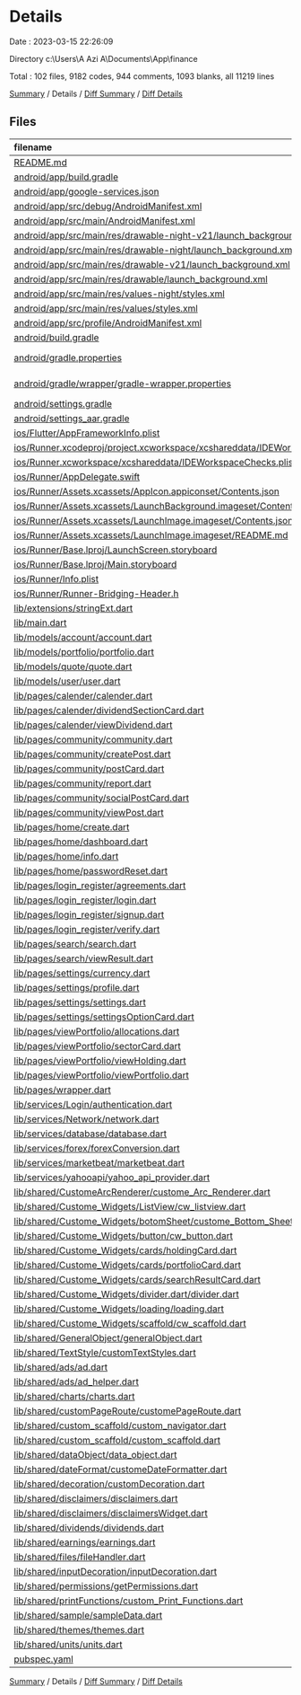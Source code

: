# Details

Date : 2023-03-15 22:26:09

Directory c:\\Users\\A Azi A\\Documents\\App\\finance

Total : 102 files,  9182 codes, 944 comments, 1093 blanks, all 11219 lines

[Summary](results.md) / Details / [Diff Summary](diff.md) / [Diff Details](diff-details.md)

## Files
| filename | language | code | comment | blank | total |
| :--- | :--- | ---: | ---: | ---: | ---: |
| [README.md](/README.md) | Markdown | 10 | 0 | 7 | 17 |
| [android/app/build.gradle](/android/app/build.gradle) | Groovy | 68 | 3 | 16 | 87 |
| [android/app/google-services.json](/android/app/google-services.json) | JSON | 71 | 0 | 0 | 71 |
| [android/app/src/debug/AndroidManifest.xml](/android/app/src/debug/AndroidManifest.xml) | XML | 5 | 3 | 4 | 12 |
| [android/app/src/main/AndroidManifest.xml](/android/app/src/main/AndroidManifest.xml) | XML | 39 | 10 | 7 | 56 |
| [android/app/src/main/res/drawable-night-v21/launch_background.xml](/android/app/src/main/res/drawable-night-v21/launch_background.xml) | XML | 9 | 0 | 0 | 9 |
| [android/app/src/main/res/drawable-night/launch_background.xml](/android/app/src/main/res/drawable-night/launch_background.xml) | XML | 9 | 0 | 0 | 9 |
| [android/app/src/main/res/drawable-v21/launch_background.xml](/android/app/src/main/res/drawable-v21/launch_background.xml) | XML | 9 | 0 | 0 | 9 |
| [android/app/src/main/res/drawable/launch_background.xml](/android/app/src/main/res/drawable/launch_background.xml) | XML | 9 | 0 | 0 | 9 |
| [android/app/src/main/res/values-night/styles.xml](/android/app/src/main/res/values-night/styles.xml) | XML | 10 | 9 | 0 | 19 |
| [android/app/src/main/res/values/styles.xml](/android/app/src/main/res/values/styles.xml) | XML | 11 | 9 | 0 | 20 |
| [android/app/src/profile/AndroidManifest.xml](/android/app/src/profile/AndroidManifest.xml) | XML | 5 | 3 | 2 | 10 |
| [android/build.gradle](/android/build.gradle) | Groovy | 32 | 0 | 6 | 38 |
| [android/gradle.properties](/android/gradle.properties) | Java Properties | 4 | 0 | 1 | 5 |
| [android/gradle/wrapper/gradle-wrapper.properties](/android/gradle/wrapper/gradle-wrapper.properties) | Java Properties | 5 | 1 | 1 | 7 |
| [android/settings.gradle](/android/settings.gradle) | Groovy | 8 | 0 | 4 | 12 |
| [android/settings_aar.gradle](/android/settings_aar.gradle) | Groovy | 1 | 0 | 1 | 2 |
| [ios/Flutter/AppFrameworkInfo.plist](/ios/Flutter/AppFrameworkInfo.plist) | XML | 26 | 0 | 1 | 27 |
| [ios/Runner.xcodeproj/project.xcworkspace/xcshareddata/IDEWorkspaceChecks.plist](/ios/Runner.xcodeproj/project.xcworkspace/xcshareddata/IDEWorkspaceChecks.plist) | XML | 8 | 0 | 1 | 9 |
| [ios/Runner.xcworkspace/xcshareddata/IDEWorkspaceChecks.plist](/ios/Runner.xcworkspace/xcshareddata/IDEWorkspaceChecks.plist) | XML | 8 | 0 | 1 | 9 |
| [ios/Runner/AppDelegate.swift](/ios/Runner/AppDelegate.swift) | Swift | 12 | 0 | 2 | 14 |
| [ios/Runner/Assets.xcassets/AppIcon.appiconset/Contents.json](/ios/Runner/Assets.xcassets/AppIcon.appiconset/Contents.json) | JSON | 122 | 0 | 1 | 123 |
| [ios/Runner/Assets.xcassets/LaunchBackground.imageset/Contents.json](/ios/Runner/Assets.xcassets/LaunchBackground.imageset/Contents.json) | JSON | 52 | 0 | 1 | 53 |
| [ios/Runner/Assets.xcassets/LaunchImage.imageset/Contents.json](/ios/Runner/Assets.xcassets/LaunchImage.imageset/Contents.json) | JSON | 56 | 0 | 1 | 57 |
| [ios/Runner/Assets.xcassets/LaunchImage.imageset/README.md](/ios/Runner/Assets.xcassets/LaunchImage.imageset/README.md) | Markdown | 3 | 0 | 2 | 5 |
| [ios/Runner/Base.lproj/LaunchScreen.storyboard](/ios/Runner/Base.lproj/LaunchScreen.storyboard) | XML | 43 | 1 | 0 | 44 |
| [ios/Runner/Base.lproj/Main.storyboard](/ios/Runner/Base.lproj/Main.storyboard) | XML | 25 | 1 | 1 | 27 |
| [ios/Runner/Info.plist](/ios/Runner/Info.plist) | XML | 47 | 0 | 0 | 47 |
| [ios/Runner/Runner-Bridging-Header.h](/ios/Runner/Runner-Bridging-Header.h) | C++ | 1 | 0 | 1 | 2 |
| [lib/extensions/stringExt.dart](/lib/extensions/stringExt.dart) | Dart | 71 | 3 | 14 | 88 |
| [lib/main.dart](/lib/main.dart) | Dart | 62 | 7 | 8 | 77 |
| [lib/models/account/account.dart](/lib/models/account/account.dart) | Dart | 21 | 0 | 5 | 26 |
| [lib/models/portfolio/portfolio.dart](/lib/models/portfolio/portfolio.dart) | Dart | 25 | 0 | 9 | 34 |
| [lib/models/quote/quote.dart](/lib/models/quote/quote.dart) | Dart | 55 | 1 | 15 | 71 |
| [lib/models/user/user.dart](/lib/models/user/user.dart) | Dart | 7 | 0 | 2 | 9 |
| [lib/pages/calender/calender.dart](/lib/pages/calender/calender.dart) | Dart | 357 | 1 | 42 | 400 |
| [lib/pages/calender/dividendSectionCard.dart](/lib/pages/calender/dividendSectionCard.dart) | Dart | 117 | 0 | 4 | 121 |
| [lib/pages/calender/viewDividend.dart](/lib/pages/calender/viewDividend.dart) | Dart | 90 | 0 | 8 | 98 |
| [lib/pages/community/community.dart](/lib/pages/community/community.dart) | Dart | 138 | 1 | 7 | 146 |
| [lib/pages/community/createPost.dart](/lib/pages/community/createPost.dart) | Dart | 105 | 0 | 7 | 112 |
| [lib/pages/community/postCard.dart](/lib/pages/community/postCard.dart) | Dart | 256 | 3 | 15 | 274 |
| [lib/pages/community/report.dart](/lib/pages/community/report.dart) | Dart | 156 | 0 | 12 | 168 |
| [lib/pages/community/socialPostCard.dart](/lib/pages/community/socialPostCard.dart) | Dart | 203 | 1 | 17 | 221 |
| [lib/pages/community/viewPost.dart](/lib/pages/community/viewPost.dart) | Dart | 160 | 5 | 14 | 179 |
| [lib/pages/home/create.dart](/lib/pages/home/create.dart) | Dart | 90 | 1 | 8 | 99 |
| [lib/pages/home/dashboard.dart](/lib/pages/home/dashboard.dart) | Dart | 206 | 2 | 21 | 229 |
| [lib/pages/home/info.dart](/lib/pages/home/info.dart) | Dart | 140 | 2 | 9 | 151 |
| [lib/pages/home/passwordReset.dart](/lib/pages/home/passwordReset.dart) | Dart | 132 | 1 | 10 | 143 |
| [lib/pages/login_register/agreements.dart](/lib/pages/login_register/agreements.dart) | Dart | 32 | 232 | 7 | 271 |
| [lib/pages/login_register/login.dart](/lib/pages/login_register/login.dart) | Dart | 273 | 2 | 14 | 289 |
| [lib/pages/login_register/signup.dart](/lib/pages/login_register/signup.dart) | Dart | 351 | 1 | 16 | 368 |
| [lib/pages/login_register/verify.dart](/lib/pages/login_register/verify.dart) | Dart | 84 | 1 | 12 | 97 |
| [lib/pages/search/search.dart](/lib/pages/search/search.dart) | Dart | 222 | 0 | 8 | 230 |
| [lib/pages/search/viewResult.dart](/lib/pages/search/viewResult.dart) | Dart | 309 | 0 | 19 | 328 |
| [lib/pages/settings/currency.dart](/lib/pages/settings/currency.dart) | Dart | 86 | 0 | 7 | 93 |
| [lib/pages/settings/profile.dart](/lib/pages/settings/profile.dart) | Dart | 194 | 3 | 15 | 212 |
| [lib/pages/settings/settings.dart](/lib/pages/settings/settings.dart) | Dart | 193 | 1 | 15 | 209 |
| [lib/pages/settings/settingsOptionCard.dart](/lib/pages/settings/settingsOptionCard.dart) | Dart | 48 | 0 | 3 | 51 |
| [lib/pages/viewPortfolio/allocations.dart](/lib/pages/viewPortfolio/allocations.dart) | Dart | 221 | 305 | 34 | 560 |
| [lib/pages/viewPortfolio/sectorCard.dart](/lib/pages/viewPortfolio/sectorCard.dart) | Dart | 119 | 0 | 4 | 123 |
| [lib/pages/viewPortfolio/viewHolding.dart](/lib/pages/viewPortfolio/viewHolding.dart) | Dart | 297 | 0 | 15 | 312 |
| [lib/pages/viewPortfolio/viewPortfolio.dart](/lib/pages/viewPortfolio/viewPortfolio.dart) | Dart | 150 | 1 | 5 | 156 |
| [lib/pages/wrapper.dart](/lib/pages/wrapper.dart) | Dart | 127 | 2 | 20 | 149 |
| [lib/services/Login/authentication.dart](/lib/services/Login/authentication.dart) | Dart | 158 | 10 | 45 | 213 |
| [lib/services/Network/network.dart](/lib/services/Network/network.dart) | Dart | 45 | 1 | 8 | 54 |
| [lib/services/database/database.dart](/lib/services/database/database.dart) | Dart | 106 | 8 | 28 | 142 |
| [lib/services/forex/forexConversion.dart](/lib/services/forex/forexConversion.dart) | Dart | 81 | 0 | 13 | 94 |
| [lib/services/marketbeat/marketbeat.dart](/lib/services/marketbeat/marketbeat.dart) | Dart | 138 | 19 | 44 | 201 |
| [lib/services/yahooapi/yahoo_api_provider.dart](/lib/services/yahooapi/yahoo_api_provider.dart) | Dart | 271 | 85 | 117 | 473 |
| [lib/shared/CustomeArcRenderer/custome_Arc_Renderer.dart](/lib/shared/CustomeArcRenderer/custome_Arc_Renderer.dart) | Dart | 35 | 19 | 4 | 58 |
| [lib/shared/Custome_Widgets/ListView/cw_listview.dart](/lib/shared/Custome_Widgets/ListView/cw_listview.dart) | Dart | 42 | 0 | 9 | 51 |
| [lib/shared/Custome_Widgets/botomSheet/custome_Bottom_Sheet.dart](/lib/shared/Custome_Widgets/botomSheet/custome_Bottom_Sheet.dart) | Dart | 59 | 1 | 5 | 65 |
| [lib/shared/Custome_Widgets/button/cw_button.dart](/lib/shared/Custome_Widgets/button/cw_button.dart) | Dart | 186 | 1 | 20 | 207 |
| [lib/shared/Custome_Widgets/cards/holdingCard.dart](/lib/shared/Custome_Widgets/cards/holdingCard.dart) | Dart | 74 | 0 | 4 | 78 |
| [lib/shared/Custome_Widgets/cards/portfolioCard.dart](/lib/shared/Custome_Widgets/cards/portfolioCard.dart) | Dart | 103 | 1 | 4 | 108 |
| [lib/shared/Custome_Widgets/cards/searchResultCard.dart](/lib/shared/Custome_Widgets/cards/searchResultCard.dart) | Dart | 54 | 0 | 4 | 58 |
| [lib/shared/Custome_Widgets/divider.dart/divider.dart](/lib/shared/Custome_Widgets/divider.dart/divider.dart) | Dart | 18 | 0 | 5 | 23 |
| [lib/shared/Custome_Widgets/loading/loading.dart](/lib/shared/Custome_Widgets/loading/loading.dart) | Dart | 42 | 2 | 10 | 54 |
| [lib/shared/Custome_Widgets/scaffold/cw_scaffold.dart](/lib/shared/Custome_Widgets/scaffold/cw_scaffold.dart) | Dart | 131 | 0 | 15 | 146 |
| [lib/shared/GeneralObject/generalObject.dart](/lib/shared/GeneralObject/generalObject.dart) | Dart | 43 | 0 | 6 | 49 |
| [lib/shared/TextStyle/customTextStyles.dart](/lib/shared/TextStyle/customTextStyles.dart) | Dart | 121 | 11 | 29 | 161 |
| [lib/shared/ads/ad.dart](/lib/shared/ads/ad.dart) | Dart | 37 | 0 | 4 | 41 |
| [lib/shared/ads/ad_helper.dart](/lib/shared/ads/ad_helper.dart) | Dart | 49 | 3 | 14 | 66 |
| [lib/shared/charts/charts.dart](/lib/shared/charts/charts.dart) | Dart | 144 | 7 | 8 | 159 |
| [lib/shared/customPageRoute/customePageRoute.dart](/lib/shared/customPageRoute/customePageRoute.dart) | Dart | 54 | 0 | 11 | 65 |
| [lib/shared/custom_scaffold/custom_navigator.dart](/lib/shared/custom_scaffold/custom_navigator.dart) | Dart | 219 | 14 | 14 | 247 |
| [lib/shared/custom_scaffold/custom_scaffold.dart](/lib/shared/custom_scaffold/custom_scaffold.dart) | Dart | 142 | 26 | 31 | 199 |
| [lib/shared/dataObject/data_object.dart](/lib/shared/dataObject/data_object.dart) | Dart | 48 | 0 | 16 | 64 |
| [lib/shared/dateFormat/customeDateFormatter.dart](/lib/shared/dateFormat/customeDateFormatter.dart) | Dart | 223 | 2 | 14 | 239 |
| [lib/shared/decoration/customDecoration.dart](/lib/shared/decoration/customDecoration.dart) | Dart | 65 | 12 | 13 | 90 |
| [lib/shared/disclaimers/disclaimers.dart](/lib/shared/disclaimers/disclaimers.dart) | Dart | 3 | 0 | 2 | 5 |
| [lib/shared/disclaimers/disclaimersWidget.dart](/lib/shared/disclaimers/disclaimersWidget.dart) | Dart | 31 | 0 | 4 | 35 |
| [lib/shared/dividends/dividends.dart](/lib/shared/dividends/dividends.dart) | Dart | 141 | 1 | 14 | 156 |
| [lib/shared/earnings/earnings.dart](/lib/shared/earnings/earnings.dart) | Dart | 71 | 9 | 11 | 91 |
| [lib/shared/files/fileHandler.dart](/lib/shared/files/fileHandler.dart) | Dart | 63 | 0 | 15 | 78 |
| [lib/shared/inputDecoration/inputDecoration.dart](/lib/shared/inputDecoration/inputDecoration.dart) | Dart | 24 | 0 | 5 | 29 |
| [lib/shared/permissions/getPermissions.dart](/lib/shared/permissions/getPermissions.dart) | Dart | 42 | 0 | 8 | 50 |
| [lib/shared/printFunctions/custom_Print_Functions.dart](/lib/shared/printFunctions/custom_Print_Functions.dart) | Dart | 15 | 0 | 3 | 18 |
| [lib/shared/sample/sampleData.dart](/lib/shared/sample/sampleData.dart) | Dart | 75 | 0 | 12 | 87 |
| [lib/shared/themes/themes.dart](/lib/shared/themes/themes.dart) | Dart | 160 | 0 | 15 | 175 |
| [lib/shared/units/units.dart](/lib/shared/units/units.dart) | Dart | 14 | 0 | 15 | 29 |
| [pubspec.yaml](/pubspec.yaml) | YAML | 50 | 96 | 12 | 158 |

[Summary](results.md) / Details / [Diff Summary](diff.md) / [Diff Details](diff-details.md)